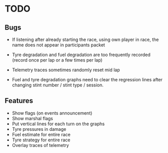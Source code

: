 # TODO

## Bugs

- If listening after already starting the race, using own player in race, the name does not appear in participants packet

- Tyre degradation and fuel degradation are too frequently recorded (record once per lap or a few times per lap)

- Telemetry traces sometimes randomly reset mid lap

- Fuel and tyre degradation graphs need to clear the regression lines after changing stint number / stint type / session.

## Features

- Show flags (on events announcement)
- Show marshal flags
- Put vertical lines for each turn on the graphs
- Tyre pressures in damage
- Fuel estimate for entire race
- Tyre strategy for entire race
- Overlay traces of telemetry
